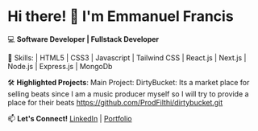 # Hi there! 👋 I'm Emmanuel Francis

💻 **Software Developer | Fullstack Developer**

🚀 Skills: | HTML5 | CSS3 | Javascript | Tailwind CSS | React.js  | Next.js | Node.js | Express.js | MongoDb

🛠️ **Highlighted Projects**:
Main Project: DirtyBucket: Its a market place for selling beats since I am a music producer myself so I will try to provide a place for their beats
https://github.com/ProdFilthi/dirtybucket.git

📫 **Let's Connect!**
[LinkedIn](https://www.linkedin.com/in/emma-francis09) | [Portfolio](https://github.com/ProdFilthi/My-Portfolio.git)
